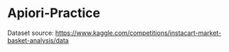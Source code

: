 # Apiori-Practice

Dataset source: https://www.kaggle.com/competitions/instacart-market-basket-analysis/data

